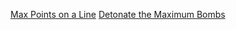 [Max Points on a Line](https://leetcode.com/problems/max-points-on-a-line/)
[Detonate the Maximum Bombs](https://leetcode.com/problems/detonate-the-maximum-bombs/)
